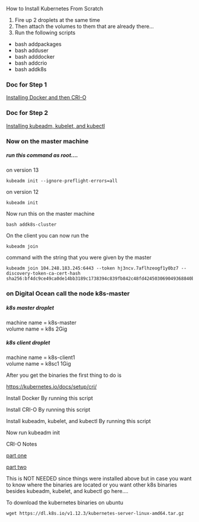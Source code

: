 How to Install Kubernetes From Scratch

1) Fire up 2 droplets at the same time
2) Then attach the volumes to them that are already there...
3) Run the following scripts
* bash addpackages
* bash adduser
* bash adddocker
* bash addcrio
* bash addk8s

### Doc for Step 1
[Installing Docker and then CRI-O](https://kubernetes.io/docs/setup/cri/)
### Doc for Step 2
[Installing kubeadm, kubelet, and kubectl](https://kubernetes.io/docs/setup/independent/install-kubeadm/)

### Now on the master machine
##### run this command as root....

on version 13
```
kubeadm init --ignore-preflight-errors=all
```
on version 12
```
kubeadm init
```

Now run this on the master machine
```
bash addk8s-cluster
```

On the client you can now run the
```
kubeadm join
```
command with the string that you were given by the master

```
kubeadm join 104.248.183.245:6443 --token hj3ncv.7aflhzeogf1y0bz7 --discovery-token-ca-cert-hash sha256:bf4dc9ce49ca0de14bb3189c1738394c839fb842c48fd424503069049368840b
```

### on Digital Ocean call the node k8s-master

##### k8s master droplet

machine name = k8s-master   
volume name = k8s 2Gig

##### k8s client droplet

machine name = k8s-client1   
volume name = k8sc1 1Gig



After you get the binaries the first thing to do is

https://kubernetes.io/docs/setup/cri/

Install Docker
By running this script

Install CRI-O
By running this script

Install kubeadm, kubelet, and kubectl
By running this script

Now run
kubeadm init


CRI-O Notes

[part one](https://github.com/kubernetes-sigs/cri-tools#install-crictl)

[part two](https://github.com/kubernetes-sigs/cri-o/blob/master/tutorial.md#ensure-the-crio-service-is-running)

This is NOT NEEDED since things were installed above but in case you want to know where the binaries are located or you want other k8s binaries besides kubeadm, kubelet, and kubectl
go here....

To download the kubernetes binaries on ubuntu
```
wget https://dl.k8s.io/v1.12.3/kubernetes-server-linux-amd64.tar.gz
```
